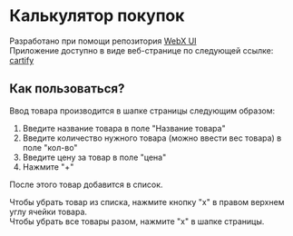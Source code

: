 # Калькулятор покупок

Разработано при помощи репозитория [WebX UI](https://github.com/webx/webx-template)  
Приложение доступно в виде веб-странице по следующей ссылке: [cartify](https://miuruwa.github.io/cartify)

## Как пользоваться?

Ввод товара производится в шапке страницы следующим образом:

1. Введите название товара в поле "Название товара"
2. Введите количество нужного товара (можно ввести вес товара) в поле "кол-во"
3. Введите цену за товар в поле "цена"
4. Нажмите "+"

После этого товар добавится в список.

Чтобы убрать товар из списка, нажмите кнопку "х" в правом верхнем углу ячейки товара.  
Чтобы убрать все товары разом, нажмите "х" в шапке страницы.
